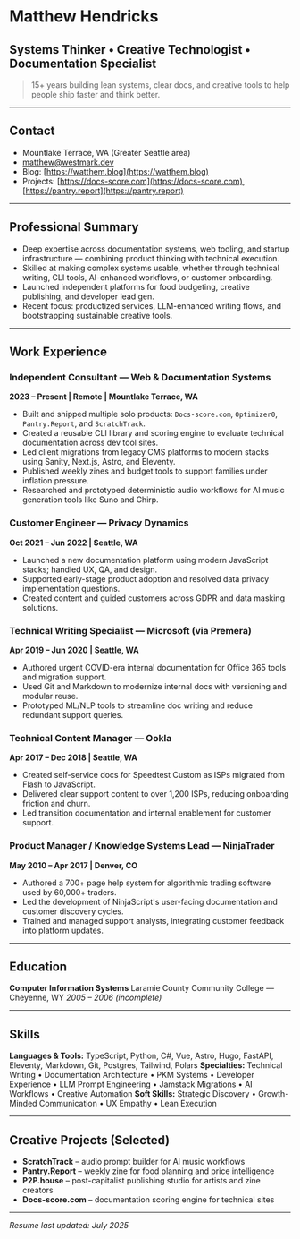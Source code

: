 # Matthew Hendricks

## Systems Thinker • Creative Technologist • Documentation Specialist

> 15+ years building lean systems, clear docs, and creative tools to help people ship faster and think better.

---

## Contact

* Mountlake Terrace, WA (Greater Seattle area)
* [matthew@westmark.dev](mailto:matthew@westmark.dev)
* Blog: [https://watthem.blog](https://watthem.blog)
* Projects: [https://docs-score.com](https://docs-score.com), [https://pantry.report](https://pantry.report)

---

## Professional Summary

* Deep expertise across documentation systems, web tooling, and startup infrastructure — combining product thinking with technical execution.
* Skilled at making complex systems usable, whether through technical writing, CLI tools, AI-enhanced workflows, or customer onboarding.
* Launched independent platforms for food budgeting, creative publishing, and developer lead gen.
* Recent focus: productized services, LLM-enhanced writing flows, and bootstrapping sustainable creative tools.

---

## Work Experience

### Independent Consultant — Web & Documentation Systems

**2023 – Present | Remote | Mountlake Terrace, WA**

* Built and shipped multiple solo products: `Docs-score.com`, `Optimizer0`, `Pantry.Report`, and `ScratchTrack`.
* Created a reusable CLI library and scoring engine to evaluate technical documentation across dev tool sites.
* Led client migrations from legacy CMS platforms to modern stacks using Sanity, Next.js, Astro, and Eleventy.
* Published weekly zines and budget tools to support families under inflation pressure.
* Researched and prototyped deterministic audio workflows for AI music generation tools like Suno and Chirp.

### Customer Engineer — Privacy Dynamics

**Oct 2021 – Jun 2022 | Seattle, WA**

* Launched a new documentation platform using modern JavaScript stacks; handled UX, QA, and design.
* Supported early-stage product adoption and resolved data privacy implementation questions.
* Created content and guided customers across GDPR and data masking solutions.

### Technical Writing Specialist — Microsoft (via Premera)

**Apr 2019 – Jun 2020 | Seattle, WA**

* Authored urgent COVID-era internal documentation for Office 365 tools and migration support.
* Used Git and Markdown to modernize internal docs with versioning and modular reuse.
* Prototyped ML/NLP tools to streamline doc writing and reduce redundant support queries.

### Technical Content Manager — Ookla

**Apr 2017 – Dec 2018 | Seattle, WA**

* Created self-service docs for Speedtest Custom as ISPs migrated from Flash to JavaScript.
* Delivered clear support content to over 1,200 ISPs, reducing onboarding friction and churn.
* Led transition documentation and internal enablement for customer support.

### Product Manager / Knowledge Systems Lead — NinjaTrader

**May 2010 – Apr 2017 | Denver, CO**

* Authored a 700+ page help system for algorithmic trading software used by 60,000+ traders.
* Led the development of NinjaScript's user-facing documentation and customer discovery cycles.
* Trained and managed support analysts, integrating customer feedback into platform updates.

---

## Education

**Computer Information Systems**
Laramie County Community College — Cheyenne, WY
*2005 – 2006 (incomplete)*

---

## Skills

**Languages & Tools:** TypeScript, Python, C#, Vue, Astro, Hugo, FastAPI, Eleventy, Markdown, Git, Postgres, Tailwind, Polars
**Specialties:** Technical Writing • Documentation Architecture • PKM Systems • Developer Experience • LLM Prompt Engineering • Jamstack Migrations • AI Workflows • Creative Automation
**Soft Skills:** Strategic Discovery • Growth-Minded Communication • UX Empathy • Lean Execution

---

## Creative Projects (Selected)

* **ScratchTrack** – audio prompt builder for AI music workflows
* **Pantry.Report** – weekly zine for food planning and price intelligence
* **P2P.house** – post-capitalist publishing studio for artists and zine creators
* **Docs-score.com** – documentation scoring engine for technical sites

---

*Resume last updated: July 2025*
